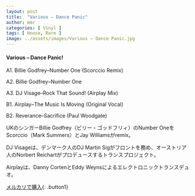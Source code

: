 ```yaml
---
layout: post
title:  "Various – Dance Panic"
author: mmr
categories: [ Vinyl ]
tags: [ House, Rare ]
image: ../assets/images/Various – Dance Panic.jpg
---
```


#### Various – Dance Panic!

A1. Billie Godfrey–Number One (Scorccio Remix)

A2. Billie Godfrey–Number One

A3. DJ Visage–Rock That Sound! (Airplay Mix)

B1. Airplay–The Music Is Moving (Original Vocal)

B2. Reverance–Sacrifice (Paul Woodgate)

UKのシンガーBillie Godfrey（ビリー・ゴッドフリィ）のNumber OneをScorccio（Mark Summers）とJay Williamsがremix。

DJ Visageは、デンマーク人のDJ Martin Sigがフロントを務め、オーストリア人のNorbert Reichartがプロデュースするトランスプロジェクト。

Airplayは、Danny CortenとEddy Weynsによるエレクトロニックトランスデュオ。

[メルカリで購入](https://jp.mercari.com/item/m43301194560){: .button1}

